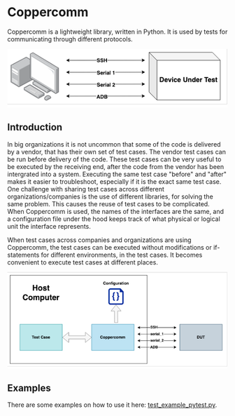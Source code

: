 Coppercomm
==========

Coppercomm is a lightweight library, written in Python. It is used by tests for communicating through different protocols.

![Coppercomm overview](images/coppercomm_overview.png)

Introduction
------------
In big organizations it is not uncommon that some of the code is delivered by a vendor, that has their own set of test cases. The vendor test cases can be run before delivery of the code. These test cases can be very useful to be executed by the receiving end, after the code from the vendor has been intergrated into a system. Executing the same test case "before" and "after" makes it easier to troubleshoot, especially if it is the exact same test case.
One challenge with sharing test cases across different organizations/companies is the use of different libraries, for solving the same problem. This causes the reuse of test cases to be complicated. When Coppercomm is used, the names of the interfaces are the same, and a configuration file under the hood keeps track of what physical or logical unit the interface represents.

When test cases across companies and organizations are using Coppercomm, the test cases can be executed without modifications or if-statements for different environments, in the test cases. It becomes convenient to execute test cases at different places.

![Coppercomm overview](images/coppercomm_config.png)

Examples
--------
There are some examples on how to use it here:
[test_example_pytest.py](examples/test_example_pytest.py).


